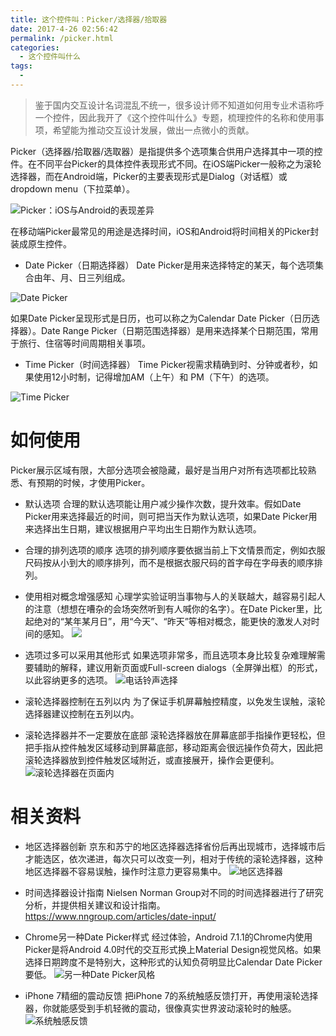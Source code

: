 ```yaml
---
title: 这个控件叫：Picker/选择器/拾取器
date: 2017-4-26 02:56:42
permalink: /picker.html
categories:
  - 这个控件叫什么
tags:
  - 
---
```


> 鉴于国内交互设计名词混乱不统一，很多设计师不知道如何用专业术语称呼一个控件，因此我开了《这个控件叫什么》专题，梳理控件的名称和使用事项，希望能为推动交互设计发展，做出一点微小的贡献。

Picker（选择器/拾取器/选取器）是指提供多个选项集合供用户选择其中一项的控件。在不同平台Picker的具体控件表现形式不同。在iOS端Picker一般称之为滚轮选择器，而在Android端，Picker的主要表现形式是Dialog（对话框）或dropdown menu（下拉菜单）。<!-- more -->


![Picker：iOS与Android的表现差异](http://pic.ftium4.com/1240-20201226025755885.png)

在移动端Picker最常见的用途是选择时间，iOS和Android将时间相关的Picker封装成原生控件。
- Date Picker（日期选择器）
Date Picker是用来选择特定的某天，每个选项集合由年、月、日三列组成。

![Date Picker](http://pic.ftium4.com/1240-20201226025800836.png)

如果Date Picker呈现形式是日历，也可以称之为Calendar Date Picker（日历选择器）。Date Range Picker（日期范围选择器）是用来选择某个日期范围，常用于旅行、住宿等时间周期相关事项。


- Time Picker（时间选择器）
Time Picker视需求精确到时、分钟或者秒，如果使用12小时制，记得增加AM（上午）和 PM（下午）的选项。

![Time Picker](http://pic.ftium4.com/1240-20201226025805009.png)

# 如何使用
Picker展示区域有限，大部分选项会被隐藏，最好是当用户对所有选项都比较熟悉、有预期的时候，才使用Picker。


- 默认选项
合理的默认选项能让用户减少操作次数，提升效率。假如Date Picker用来选择最近的时间，则可把当天作为默认选项，如果Date Picker用来选择出生日期，建议根据用户平均出生日期作为默认选项。

- 合理的排列选项的顺序
选项的排列顺序要依据当前上下文情景而定，例如衣服尺码按从小到大的顺序排列，而不是根据衣服尺码的首字母在字母表的顺序排列。


- 使用相对概念增强感知
心理学实验证明当事物与人的关联越大，越容易引起人的注意（想想在嘈杂的会场突然听到有人喊你的名字）。在Date Picker里，比起绝对的“某年某月日”，用“今天”、“昨天”等相对概念，能更快的激发人对时间的感知。
![](http://pic.ftium4.com/1240-20201226025811118.png)

- 选项过多可以采用其他形式
如果选项非常多，而且选项本身比较复杂难理解需要辅助的解释，建议用新页面或Full-screen dialogs（全屏弹出框）的形式，以此容纳更多的选项。
![电话铃声选择](http://pic.ftium4.com/1240-20201226025814919.png)

- 滚轮选择器控制在五列以内
为了保证手机屏幕触控精度，以免发生误触，滚轮选择器建议控制在五列以内。

- 滚轮选择器并不一定要放在底部
滚轮选择器放在屏幕底部手指操作更轻松，但把手指从控件触发区域移动到屏幕底部，移动距离会很远操作负荷大，因此把滚轮选择器放到控件触发区域附近，或直接展开，操作会更便利。
![滚轮选择器在页面内](http://pic.ftium4.com/1240-20201226025821683.png)

# 相关资料

- 地区选择器创新
京东和苏宁的地区选择器选择省份后再出现城市，选择城市后才能选区，依次递进，每次只可以改变一列，相对于传统的滚轮选择器，这种地区选择器不容易误触，操作时注意力更容易集中。
![地区选择器](http://pic.ftium4.com/1240-20201226025827481.png)

- 时间选择器设计指南
Nielsen Norman Group对不同的时间选择器进行了研究分析，并提供相关建议和设计指南。
https://www.nngroup.com/articles/date-input/

- Chrome另一种Date Picker样式
经过体验，Android 7.1.1的Chrome内使用Picker是将Android 4.0时代的交互形式换上Material Design视觉风格。如果选择日期跨度不是特别大，这种形式的认知负荷明显比Calendar Date Picker要低。
![另一种Date Picker风格](http://pic.ftium4.com/1240-20201226025831315.png)

- iPhone 7精细的震动反馈
把iPhone 7的系统触感反馈打开，再使用滚轮选择器，你就能感受到手机轻微的震动，很像真实世界波动滚轮时的触感。
![系统触感反馈](http://pic.ftium4.com/1240-20201226025835977.png)